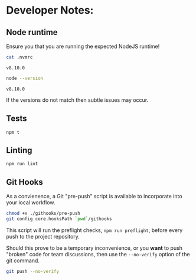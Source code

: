 # Developer Notes:

## Node runtime
Ensure you that you are running the expected NodeJS runtime!

```bash
cat .nvmrc
```

```
v8.10.0
```

```bash
node --version
```

```
v8.10.0
```

If the versions do not match then subtle issues may occur.

## Tests

`npm t`

## Linting

`npm run lint`

## Git Hooks

As a convienence, a Git "pre-push" script is available to incorporate into your
local workflow.

```bash
chmod +x ./githooks/pre-push
git config core.hooksPath `pwd`/githooks
```

This script will run the preflight checks, `npm run preflight`, before every
push to the project repository.

Should this prove to be a temporary inconvenience, or you __want__ to push
"broken" code for team discussions, then use the `--no-verify` option of the
git command.

```bash
git push --no-verify
```
